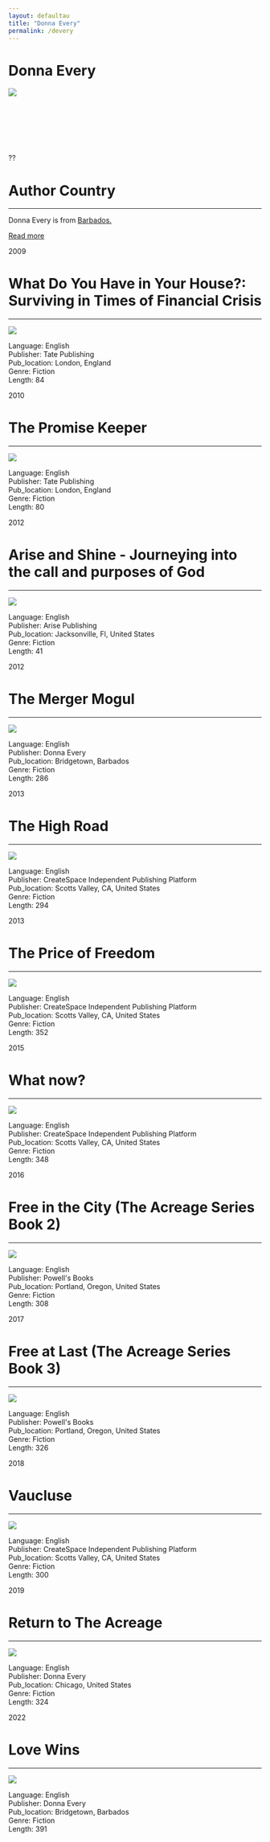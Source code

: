```yaml
---
layout: defaultau
title: "Donna Every"
permalink: /devery
---
```

<!-- partial:index.partial.html -->
<div class="content">
    <h1>Donna Every</h1>
    <div class="quote">
        <div><img src="https://m.media-amazon.com/images/S/amzn-author-media-prod/v10c7gdtb3rllv64rok7qt4g9s._SY600_.jpg" class="logo"></div>
    </div>
    <div class="timeline">
        <div style="padding-bottom:100px;"></div>
        <div class="block">
            <div class="date right"><p class="right"> ?? </p></div>
            <div class="dot"></div>
            <div class="left first">
            <div class="author_country">
                <h1>Author Country</h1><hr>
          <div class="aclocation">  <p> Donna Every is from <a href="http://localhost:4000/12"> Barbados.</a></p> </div>
                <div class="acreadmore"> <a href="#" target="_blank">Read more</a> </div>
            </div>
            </div>
        </div>
        <div class="block">
            <div class="date right"><p class="left">2009</p></div>
            <div class="dot"></div>
            <div class="right">
                <h1>What Do You Have in Your House?: Surviving in Times of Financial Crisis </h1><hr>
                <p><img src="https://images-na.ssl-images-amazon.com/images/I/41BADdAVjAL._SX322_BO1,204,203,200_.jpg"></p>
                <p>
                Language: English <br/>
                Publisher: Tate Publishing <br/>
                Pub_location: London, England <br/>
                Genre: Fiction <br/>
                Length: 84 <br/>
                </p>
            </div>
        </div>
        <div class="block">
            <div class="date right"><p class="right">2010</p></div>
            <div class="dot"></div>
            <div class="right">
                <h1>The Promise Keeper </h1><hr>
                <p><img src="https://images-na.ssl-images-amazon.com/images/I/51XPr9MxVKL._SX351_BO1,204,203,200_.jpg"></p>
                <p>
                Language: English <br/>
                Publisher: Tate Publishing <br/>
                Pub_location: London, England <br/>
                Genre: Fiction <br/>
                Length: 80 <br/>
                </p>
            </div>
        </div>
        <div class="block">
            <div class="date left"><p class="left">2012</p></div>
            <div class="dot"></div>
            <div class="right">
                <h1>Arise and Shine - Journeying into the call and purposes of God</h1><hr>
                <p><img src="https://m.media-amazon.com/images/I/415Hco5bqiL.jpg"></p>
                <p>
                Language: English <br/>
                Publisher: Arise Publishing <br/>
                Pub_location: Jacksonville, Fl, United States <br/>
                Genre: Fiction <br/>
                Length: 41 <br/>
                </p>
            </div>
        </div>
        <div class="block">
            <div class="date right"><p class="right">2012</p></div>
            <div class="dot"></div>
            <div class="left">
                <h1>The Merger Mogul</h1><hr>
                <p><img src="https://images-na.ssl-images-amazon.com/images/I/51ateWYKmWL._SX322_BO1,204,203,200_.jpg"></p>
                <p>
                Language: English <br/>
                Publisher: Donna Every  <br/>
                Pub_location: Bridgetown, Barbados<br/>
                Genre: Fiction <br/>
                Length: 286 <br/>
                </p>
            </div>
        </div>
        <div class="block">
            <div class="date left"><p class="left hide">2013</p></div>
            <div class="dot"></div>
            <div class="right hide">
                <h1>The High Road</h1><hr>
                <p><img src="https://images-na.ssl-images-amazon.com/images/I/51qtuJEl26L._SX322_BO1,204,203,200_.jpg"></p>
                <p>
                Language: English <br/>
                Publisher: CreateSpace Independent Publishing Platform <br/>
                Pub_location: Scotts Valley, CA, United States <br/>
                Genre: Fiction <br/>
                Length: 294 <br/>
                </p>
            </div>
        </div>
        <div class="block">
            <div class="date right"><p class="right">2013</p></div>
            <div class="dot"></div>
            <div class="right">
                <h1>The Price of Freedom </h1><hr>
                <p><img src="https://images-na.ssl-images-amazon.com/images/I/518eBSOzrsL._SX310_BO1,204,203,200_.jpg"></p>
                <p>
                Language: English <br/>
                Publisher: CreateSpace Independent Publishing Platform <br/>
                Pub_location: Scotts Valley, CA, United States <br/>
                Genre: Fiction <br/>
                Length: 352 <br/>
                </p>
            </div>
        </div>
        <div class="block">
            <div class="date left"><p class="left">2015</p></div>
            <div class="dot"></div>
            <div class="right">
                <h1>What now?</h1><hr>
                <p><img src="https://images-na.ssl-images-amazon.com/images/I/51eHeQFyeML._SX311_BO1,204,203,200_.jpg"></p>
                <p>
                Language: English <br/>
                Publisher: CreateSpace Independent Publishing Platform <br/>
                Pub_location: Scotts Valley, CA, United States <br/>
                Genre: Fiction <br/>
                Length: 348 <br/>
                </p>
            </div>
        </div>
        <div class="block">
            <div class="date right"><p class="right">2016</p></div>
            <div class="dot"></div>
            <div class="left">
                <h1>Free in the City (The Acreage Series Book 2)</h1><hr>
                <p><img src="https://m.media-amazon.com/images/I/51sk4LI2-2L.jpg"></p>
                <p>
                Language: English <br/>
                Publisher: Powell's Books <br/>
                Pub_location: Portland, Oregon, United States<br/>
                Genre: Fiction <br/>
                Length: 308 <br/>
                </p>
            </div>
        </div>
        <div class="block">
            <div class="date left"><p class="left hide">2017</p></div>
            <div class="dot"></div>
            <div class="right hide">
                <h1>Free at Last (The Acreage Series Book 3)</h1><hr>
                <p><img src="https://m.media-amazon.com/images/I/51kWJa5AynL.jpg""></p>
                <p>
                Language: English <br/>
                Publisher: Powell's Books <br/>
                Pub_location: Portland, Oregon, United States <br/>
                Genre: Fiction <br/>
                Length: 326 <br/>
                </p>
            </div>
        </div>
        <div class="block">
            <div class="date right"><p class="right">2018</p></div>
            <div class="dot"></div>
            <div class="left">
                <h1>Vaucluse</h1><hr>
                <p><img src="https://images-na.ssl-images-amazon.com/images/I/51GQIqrE+ZL._SX311_BO1,204,203,200_.jpg"></p>
                <p>
                Language: English <br/>
                Publisher: CreateSpace Independent Publishing Platform <br/>
                Pub_location: Scotts Valley, CA, United States<br/>
                Genre: Fiction <br/>
                Length: 300 <br/>
                </p>
            </div>
        </div>
        <div class="block">
            <div class="date left"><p class="left hide">2019</p></div>
            <div class="dot"></div>
            <div class="right hide">
                <h1>Return to The Acreage</h1><hr>
                <p><img src="https://images-na.ssl-images-amazon.com/images/I/51wBw8YeXJL._SX311_BO1,204,203,200_.jpg"></p>
                <p>
                Language: English <br/>
                Publisher: Donna Every <br/>
                Pub_location: Chicago, United States <br/>
                Genre: Fiction <br/>
                Length: 324 <br/>
                </p>
            </div>
        </div>
        <div class="block">
            <div class="date right"><p class="right">2022</p></div>
            <div class="dot"></div>
            <div class="left">
                <h1>Love Wins</h1><hr>
                <p><img src="https://m.media-amazon.com/images/I/51jC6QCAodL._SY346_.jpg"></p>
                <p>
                Language: English <br/>
                Publisher: Donna Every <br/>
                Pub_location: Bridgetown, Barbados<br/>
                Genre: Fiction <br/>
                Length: 391 <br/>
                </p>
            </div>
        </div>

</div>
<!-- partial -->
  <script src='https://cdnjs.cloudflare.com/ajax/libs/jquery/3.1.1/jquery.min.js'></script><script  src="assets/js/authorscript.js"></script>
